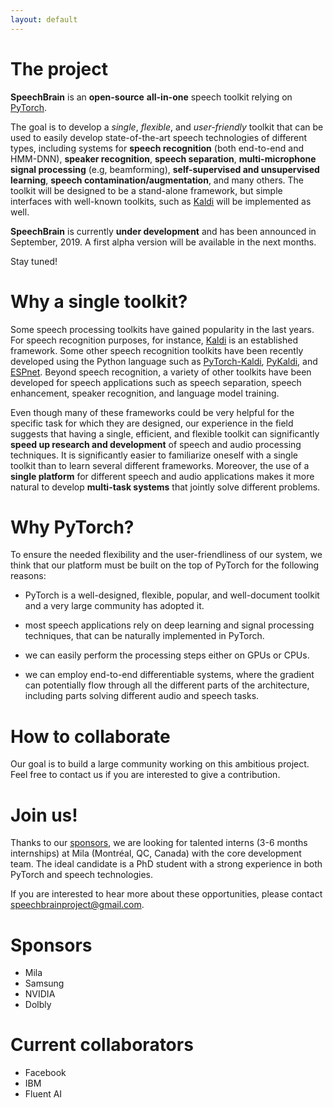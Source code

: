 ```yaml
---
layout: default
---
```



# The project

**SpeechBrain** is an **open-source** **all-in-one** speech toolkit
relying on [PyTorch](https://pytorch.org).

The goal is to develop a *single*, *flexible*, and *user-friendly* toolkit that can be used to easily develop state-of-the-art speech technologies of different types, including systems for **speech recognition** (both end-to-end and HMM-DNN), **speaker recognition**, **speech separation**, **multi-microphone signal processing** (e.g, beamforming), **self-supervised and unsupervised learning**, **speech contamination/augmentation**,  and many others.
The toolkit will be designed to be a stand-alone framework, but simple interfaces with well-known toolkits, such as [Kaldi](http://kaldi-asr.org) will be implemented as well.

**SpeechBrain** is currently **under development** and has been announced in September, 2019. A first alpha version will be available in the next months.  

Stay tuned!

# Why a single toolkit?
Some speech processing toolkits have gained popularity in the last years. For speech recognition purposes, for instance, [Kaldi](http://kaldi-asr.org) is an established framework.  Some other speech recognition toolkits have been recently developed using the Python language such as [PyTorch-Kaldi](https://github.com/mravanelli/pytorch-kaldi), [PyKaldi](https://github.com/pykaldi/pykaldi), and [ESPnet](https://github.com/espnet/espnet). Beyond speech recognition, a variety of other toolkits have been developed for speech applications such as speech separation, speech enhancement, speaker recognition, and language model training.

Even though many of these frameworks could be very helpful for the specific task for which they are designed, our experience in the field suggests that having a single, efficient, and flexible toolkit can significantly **speed up research and development** of speech and audio processing techniques. It is significantly easier to familiarize oneself with a single toolkit than to learn several different frameworks. Moreover, the use of a **single platform** for different speech and audio applications makes it more natural to develop **multi-task systems** that jointly solve different problems.


# Why PyTorch?
To ensure the needed flexibility and the user-friendliness of our system, we think that our platform must be built on the top of PyTorch for the following reasons:  
- PyTorch is a well-designed, flexible, popular, and well-document toolkit and a very large community has adopted it.
- most speech applications rely on deep learning and signal processing techniques, that can be naturally implemented in PyTorch.

- we can easily perform the processing steps either on GPUs or CPUs.
- we can employ end-to-end differentiable systems, where the gradient can potentially flow through all the different parts of the architecture, including parts solving different audio and speech tasks.  

# How to collaborate
Our goal is to build a large community working on this ambitious project. Feel free to contact us if you are interested to give a contribution.


# Join us!
Thanks to our [sponsors](#Sponsors), we are looking for talented interns (3-6 months internships) at Mila (Montréal, QC, Canada) with the core development team. The ideal candidate is a PhD student with a strong experience in both PyTorch and speech technologies.

If you are interested to hear more about these opportunities, please contact speechbrainproject@gmail.com.


# Sponsors
- Mila
- Samsung
- NVIDIA
- Dolbly

# Current collaborators
- Facebook
- IBM
- Fluent AI
